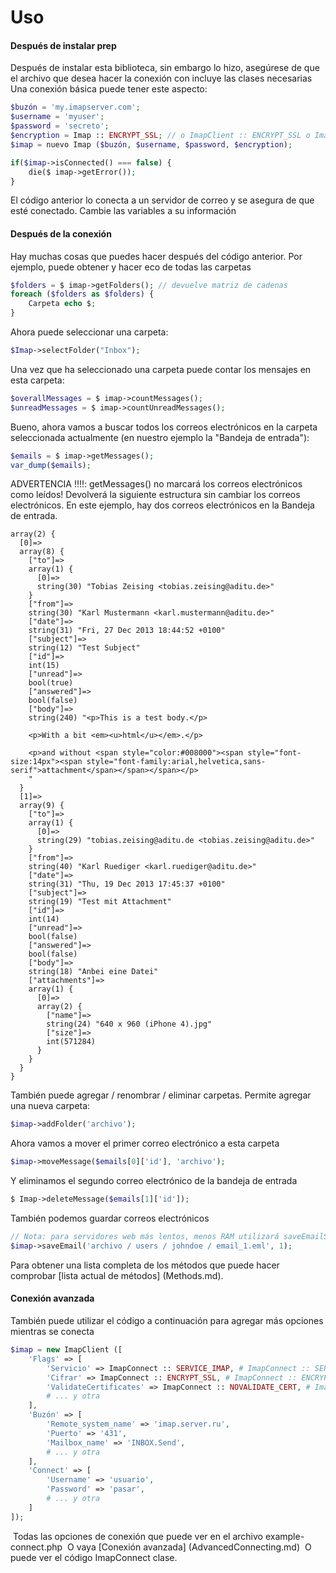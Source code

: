 # Uso
#### Después de instalar prep
Después de instalar esta biblioteca, sin embargo lo hizo, asegúrese de que el archivo que desea hacer la conexión con incluye las clases necesarias
Una conexión básica puede tener este aspecto:
```php
$buzón = 'my.imapserver.com';
$username = 'myuser';
$password = 'secreto';
$encryption = Imap :: ENCRYPT_SSL; // o ImapClient :: ENCRYPT_SSL o ImapClient :: ENCRYPT_TLS o null
$imap = nuevo Imap ($buzón, $username, $password, $encryption);

if($imap->isConnected() === false) {
    die($ imap->getError());
}
```
El código anterior lo conecta a un servidor de correo y se asegura de que esté conectado. Cambie las variables a su información
#### Después de la conexión
Hay muchas cosas que puedes hacer después del código anterior.
Por ejemplo, puede obtener y hacer eco de todas las carpetas
```php
$folders = $ imap->getFolders(); // devuelve matriz de cadenas
foreach ($folders as $folders) {
    Carpeta echo $;
}
```
Ahora puede seleccionar una carpeta:

```php
$Imap->selectFolder("Inbox");
```
Una vez que ha seleccionado una carpeta puede contar los mensajes en esta carpeta:

```php
$overallMessages = $ imap->countMessages();
$unreadMessages = $ imap->countUnreadMessages();
```
Bueno, ahora vamos a buscar todos los correos electrónicos en la carpeta seleccionada actualmente (en nuestro ejemplo la "Bandeja de entrada"):

```php
$emails = $ imap->getMessages();
var_dump($emails);
```
ADVERTENCIA !!!!: getMessages() no marcará los correos electrónicos como leídos! Devolverá la siguiente estructura sin cambiar los correos electrónicos. En este ejemplo, hay dos correos electrónicos en la Bandeja de entrada.

```
array(2) {
  [0]=>
  array(8) {
    ["to"]=>
    array(1) {
      [0]=>
      string(30) "Tobias Zeising <tobias.zeising@aditu.de>"
    }
    ["from"]=>
    string(30) "Karl Mustermann <karl.mustermann@aditu.de>"
    ["date"]=>
    string(31) "Fri, 27 Dec 2013 18:44:52 +0100"
    ["subject"]=>
    string(12) "Test Subject"
    ["id"]=>
    int(15)
    ["unread"]=>
    bool(true)
    ["answered"]=>
    bool(false)
    ["body"]=>
    string(240) "<p>This is a test body.</p>

    <p>With a bit <em><u>html</u></em>.</p>

    <p>and without <span style="color:#008000"><span style="font-size:14px"><span style="font-family:arial,helvetica,sans-serif">attachment</span></span></span></p>
    "
  }
  [1]=>
  array(9) {
    ["to"]=>
    array(1) {
      [0]=>
      string(29) "tobias.zeising@aditu.de <tobias.zeising@aditu.de>"
    }
    ["from"]=>
    string(40) "Karl Ruediger <karl.ruediger@aditu.de>"
    ["date"]=>
    string(31) "Thu, 19 Dec 2013 17:45:37 +0100"
    ["subject"]=>
    string(19) "Test mit Attachment"
    ["id"]=>
    int(14)
    ["unread"]=>
    bool(false)
    ["answered"]=>
    bool(false)
    ["body"]=>
    string(18) "Anbei eine Datei"
    ["attachments"]=>
    array(1) {
      [0]=>
      array(2) {
        ["name"]=>
        string(24) "640 x 960 (iPhone 4).jpg"
        ["size"]=>
        int(571284)
      }
    }
  }
}
```
También puede agregar / renombrar / eliminar carpetas. Permite agregar una nueva carpeta:

```php
$imap->addFolder('archivo');
```
Ahora vamos a mover el primer correo electrónico a esta carpeta

```php
$imap->moveMessage($emails[0]['id'], 'archivo');
```
Y eliminamos el segundo correo electrónico de la bandeja de entrada

```php
$ Imap->deleteMessage($emails[1]['id']);
```

También podemos guardar correos electrónicos
```php
// Nota: para servidores web más lentos, menos RAM utilizará saveEmailSafe()
$imap->saveEmail('archivo / users / johndoe / email_1.eml', 1);
```

Para obtener una lista completa de los métodos que puede hacer comprobar [lista actual de métodos] (Methods.md).

#### Conexión avanzada

También puede utilizar el código a continuación para agregar más opciones mientras se conecta

```php
$imap = new ImapClient ([
    'Flags' => [
        'Servicio' => ImapConnect :: SERVICE_IMAP, # ImapConnect :: SERVICE_IMAP, ImapConnect :: SERVICE_POP3, ImapConnect :: SERVICE_NNTP
        'Cifrar' => ImapConnect :: ENCRYPT_SSL, # ImapConnect :: ENCRYPT_SSL, ImapConnect :: ENCRYPT_TLS, ImapConnect :: ENCRYPT_NOTLS
        'ValidateCertificates' => ImapConnect :: NOVALIDATE_CERT, # ImapConnect :: VALIDATE_CERT, ImapConnect :: NOVALIDATE_CERT
        # ... y otra
    ],
    'Buzón' => [
        'Remote_system_name' => 'imap.server.ru',
        'Puerto' => '431',
        'Mailbox_name' => 'INBOX.Send',
        # ... y otra
    ],
    'Connect' => [
        'Username' => 'usuario',
        'Password' => 'pasar',
        # ... y otra
    ]
]);
```
 Todas las opciones de conexión que puede ver en el archivo example-connect.php
 O vaya [Conexión avanzada] (AdvancedConnecting.md)
 O puede ver el código ImapConnect clase.

